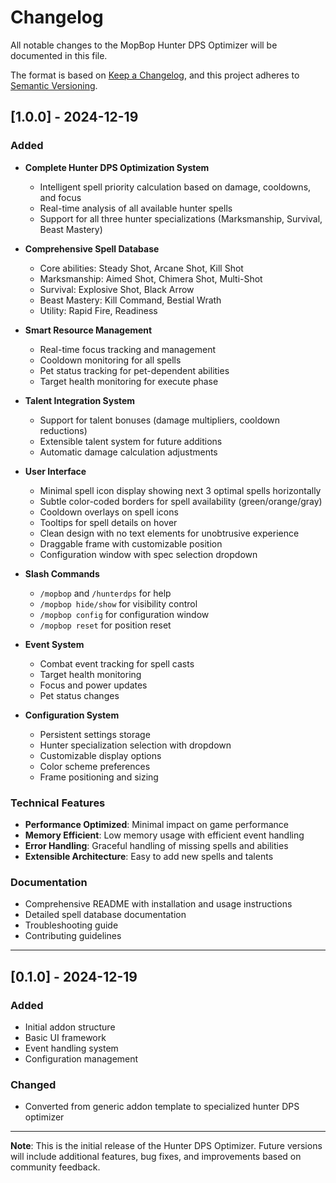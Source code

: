 # Changelog

All notable changes to the MopBop Hunter DPS Optimizer will be documented in this file.

The format is based on [Keep a Changelog](https://keepachangelog.com/en/1.0.0/),
and this project adheres to [Semantic Versioning](https://semver.org/spec/v2.0.0.html).

## [1.0.0] - 2024-12-19

### Added
- **Complete Hunter DPS Optimization System**
  - Intelligent spell priority calculation based on damage, cooldowns, and focus
  - Real-time analysis of all available hunter spells
  - Support for all three hunter specializations (Marksmanship, Survival, Beast Mastery)

- **Comprehensive Spell Database**
  - Core abilities: Steady Shot, Arcane Shot, Kill Shot
  - Marksmanship: Aimed Shot, Chimera Shot, Multi-Shot
  - Survival: Explosive Shot, Black Arrow
  - Beast Mastery: Kill Command, Bestial Wrath
  - Utility: Rapid Fire, Readiness

- **Smart Resource Management**
  - Real-time focus tracking and management
  - Cooldown monitoring for all spells
  - Pet status tracking for pet-dependent abilities
  - Target health monitoring for execute phase

- **Talent Integration System**
  - Support for talent bonuses (damage multipliers, cooldown reductions)
  - Extensible talent system for future additions
  - Automatic damage calculation adjustments

- **User Interface**
  - Minimal spell icon display showing next 3 optimal spells horizontally
  - Subtle color-coded borders for spell availability (green/orange/gray)
  - Cooldown overlays on spell icons
  - Tooltips for spell details on hover
  - Clean design with no text elements for unobtrusive experience
  - Draggable frame with customizable position
  - Configuration window with spec selection dropdown

- **Slash Commands**
  - `/mopbop` and `/hunterdps` for help
  - `/mopbop hide/show` for visibility control
  - `/mopbop config` for configuration window
  - `/mopbop reset` for position reset

- **Event System**
  - Combat event tracking for spell casts
  - Target health monitoring
  - Focus and power updates
  - Pet status changes

- **Configuration System**
  - Persistent settings storage
  - Hunter specialization selection with dropdown
  - Customizable display options
  - Color scheme preferences
  - Frame positioning and sizing

### Technical Features
- **Performance Optimized**: Minimal impact on game performance
- **Memory Efficient**: Low memory usage with efficient event handling
- **Error Handling**: Graceful handling of missing spells and abilities
- **Extensible Architecture**: Easy to add new spells and talents

### Documentation
- Comprehensive README with installation and usage instructions
- Detailed spell database documentation
- Troubleshooting guide
- Contributing guidelines

---

## [0.1.0] - 2024-12-19

### Added
- Initial addon structure
- Basic UI framework
- Event handling system
- Configuration management

### Changed
- Converted from generic addon template to specialized hunter DPS optimizer

---

**Note**: This is the initial release of the Hunter DPS Optimizer. Future versions will include additional features, bug fixes, and improvements based on community feedback. 